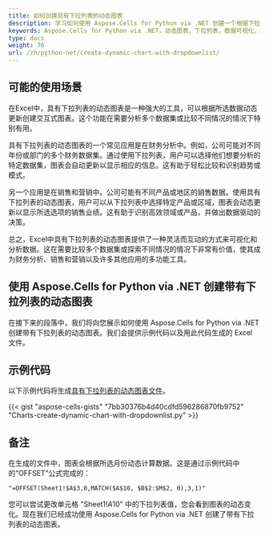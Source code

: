 ```yaml
---
title: 如何创建具有下拉列表的动态图表
description: 学习如何使用 Aspose.Cells for Python via .NET 创建一个根据下拉列表选择自动更新的动态图表。我们的逐步指南将演示如何将下拉列表集成到您的图表中，实现灵活的数据可视化。
keywords: Aspose.Cells for Python via .NET，动态图表，下拉列表，数据可视化，集成，灵活的可视化。
type: docs
weight: 76
url: /zh/python-net/create-dynamic-chart-with-dropdownlist/
---
```


## **可能的使用场景**
在Excel中，具有下拉列表的动态图表是一种强大的工具，可以根据所选数据动态更新创建交互式图表。这个功能在需要分析多个数据集或比较不同情况的情况下特别有用。

具有下拉列表的动态图表的一个常见应用是在财务分析中。例如，公司可能对不同年份或部门的多个财务数据集。通过使用下拉列表，用户可以选择他们想要分析的特定数据集，图表会自动更新以显示相应的信息。这有助于轻松比较和识别趋势或模式。

另一个应用是在销售和营销中。公司可能有不同产品或地区的销售数据。使用具有下拉列表的动态图表，用户可以从下拉列表中选择特定产品或区域，图表会动态更新以显示所选选项的销售业绩。这有助于识别高效领域或产品，并做出数据驱动的决策。

总之，Excel中具有下拉列表的动态图表提供了一种灵活而互动的方式来可视化和分析数据。这在需要比较多个数据集或探索不同情况的情况下非常有价值，使其成为财务分析、销售和营销以及许多其他应用的多功能工具。

## **使用 Aspose.Cells for Python via .NET 创建带有下拉列表的动态图表**
在接下来的段落中，我们将向您展示如何使用 Aspose.Cells for Python via .NET 创建带有下拉列表的动态图表。我们会提供示例代码以及用此代码生成的 Excel 文件。

## **示例代码**
以下示例代码将生成[具有下拉列表的动态图表文件](DynamicChartWithDropdownlist.xlsx)。

{{< gist "aspose-cells-gists" "7bb30376b4d40cdfd596286870fb9752" "Charts-create-dynamic-chart-with-dropdownlist.py" >}}

## **备注**
在生成的文件中，图表会根据所选月份动态计算数据。这是通过示例代码中的“OFFSET”公式完成的：

```
"=OFFSET(Sheet1!$A$3,0,MATCH($A$10, $B$2:$M$2, 0),3,1)"
```

您可以尝试更改单元格 "Sheet1!$A$10" 中的下拉列表值，您会看到图表的动态变化。现在我们已经成功使用 Aspose.Cells for Python via .NET 创建了带有下拉列表的动态图表。

